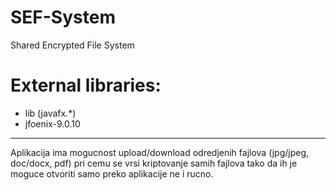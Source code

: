 # SEF-System
 Shared Encrypted File System

# External libraries:
 * lib (javafx.*)
 * jfoenix-9.0.10

----------------------------------------------------------------------
 Aplikacija ima mogucnost upload/download odredjenih fajlova (jpg/jpeg, doc/docx, pdf) pri cemu se vrsi kriptovanje samih fajlova tako da ih je moguce otvoriti samo preko aplikacije ne i rucno.
